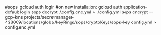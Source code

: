 #sops:
gcloud auth login
#on new installation: gcloud auth application-default login
sops decrypt .\config.enc.yml > .\config.yml
sops encrypt --gcp-kms projects/secretmanager-433009/locations/global/keyRings/sops/cryptoKeys/sops-key config.yml > config.enc.yml
